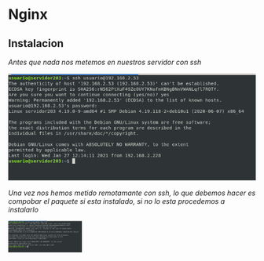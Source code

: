 # Nginx 

 
## Instalacion

*Antes que nada nos metemos en nuestros servidor con ssh*


 ![instalacion1.png](/capturas/instalacion1.png) 


*Una vez nos hemos metido remotamante con ssh, lo que debemos hacer es compobar el paquete si esta instalado, si no lo esta procedemos a instalarlo*


<img src=/capturas/instalacion1.png width=150px>


